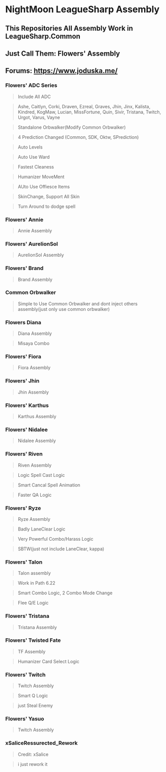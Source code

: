 # NightMoon LeagueSharp Assembly

## This Repositories All Assembly Work in LeagueSharp.Common

## Just Call Them: Flowers' Assembly

## Forums: https://www.joduska.me/

### Flowers' ADC Series
> Include All ADC

> Ashe, Caitlyn, Corki, Draven, Ezreal, Graves, Jhin, Jinx, Kalista, Kindred, KogMaw, Lucian, MissFortune, Quin, Sivir, Tristana, Twitch, Urgot, Varus, Vayne

> Standalone Orbwalker(Modify Common Orbwalker)

> 4 Prediction Changed (Common, SDK, Oktw, SPrediction)

> Auto Levels

> Auto Use Ward

> Fastest Cleaness

> Humanizer MoveMent

> AUto Use Offiesce Items

> SkinChange, Support All Skin

> Turn Around to dodge spell


### Flowers' Annie
> Annie Assembly

### Flowers' AurelionSol
> AurelionSol Assembly

### Flowers' Brand
> Brand Assembly

### Common Orbwalker
> Simple to Use Common Orbwalker and dont inject others assembly(just only use common orbwalker)

### Flowers Diana
> Diana Assembly

> Misaya Combo

### Flowers' Fiora
> Fiora Assembly


### Flowers' Jhin
> Jhin Assembly


### Flowers' Karthus
> Karthus Assembly


### Flowers' Nidalee
> Nidalee Assembly


### Flowers' Riven
> Riven Assembly

> Logic Spell Cast Logic

> Smart Cancal Spell Animation

> Faster QA Logic


### Flowers' Ryze
> Ryze Assembly

> Badly LaneClear Logic

> Very Powerful Combo/Harass Logic

> SBTW(just not include LaneClear, kappa)

### Flowers' Talon
> Talon assembly

> Work in Path 6.22

> Smart Combo Logic, 2 Combo Mode Change

> Flee Q/E Logic


### Flowers' Tristana
> Tristana Assembly


### Flowers' Twisted Fate
> TF Assembly

> Humanizer Card Select Logic

### Flowers' Twitch
> Twitch Assembly

> Smart Q Logic

> just Steal Enemy

### Flowers' Yasuo
> Twitch Assembly

### xSaliceRessurected_Rework
> Credit: xSalice

> i just rework it

